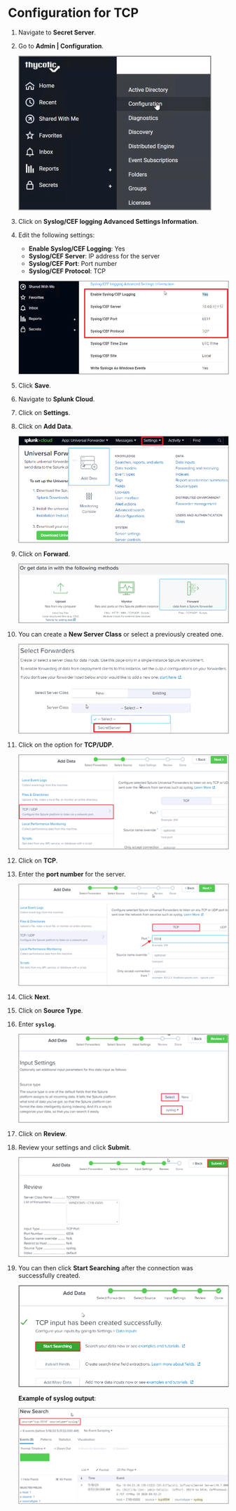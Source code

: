 [title]: # (Configuration for TCP)
[tags]: # (tcp)
[priority]: # (103)
# Configuration for TCP

1. Navigate to __Secret Server__.
1. Go to __Admin | Configuration__.

   ![tag](images/tcp1.png)
1. Click on __Syslog/CEF logging Advanced Settings Information__.
1. Edit the following settings:

   * __Enable Syslog/CEF Logging__: Yes
   * __Syslog/CEF Server__: IP address for the server
   * __Syslog/CEF Port__: Port number
   * __Syslog/CEF Protocol__: TCP

   ![tag](images/tcp4.png)
1. Click __Save__.
1. Navigate to __Splunk Cloud__.
1. Click on __Settings__.
1. Click on __Add Data__.

   ![tag](images/tcp5.png)
1. Click on __Forward__.

   ![tag](images/tcp6.png)
1. You can create a __New Server Class__ or select a previously created one.

   ![tag](images/tcp7.png)
1. Click on the option for __TCP/UDP__.

   ![tag](images/tcp8.png)
1. Click on __TCP__.
1. Enter the __port number__ for the server.

   ![tag](images/tcp9.png)
1. Click __Next__.
1. Click on __Source Type__.
1. Enter __`syslog`__.

   ![tag](images/tcp10.png)
1. Click on __Review__.
1. Review your settings and click __Submit__.

   ![tag](images/tcp11.png)
1. You can then click __Start Searching__ after the connection was successfully created.

   ![tag](images/tcp12.png)

   __Example of syslog output__:

   ![tag](images/tcp13.png)